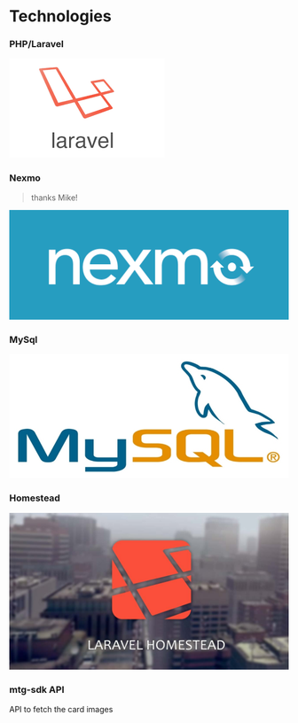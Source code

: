 # Technologies

### PHP/Laravel
![](laravel.png)
### Nexmo 
> thanks Mike!

![](nexmo.png)
### MySql
![](mysql.png)
### Homestead
![](homestead.png)
### mtg-sdk API
API to fetch the card images